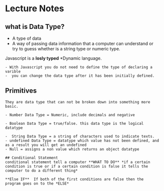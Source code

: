 # Lecture Notes 

## what is Data Type?

  - A type of data
  - A way of passing data information that a computer can understand or try to guess whether is a string type or numeric type.

  Javascript is a **losly typed** *Dynamic language. 

    - With Javascript you do not need to define the type of declaring a varible
    -  you can change the data type after it has been initially defined.


  ## Primitives
    They are data type that can not be broken down into something more basic.

    - Number Data Type = Numeric, include decimals and negative 

    - Boolean Data Type = true/false. this data type is the logical datatype

    -  String Data Type = a string of characters used to indicate texts.
    - undefined Data Type = datatype which value has not been defined, and as a result you will get an undefined 
    - Null = assigns a non value which returns an object datatype

    ## Conditional Statement
    conditional statement tell a computer **WHAT TO DO** *if a certain condition is true or if a certain condition is false it tells the computer to do a different thing*

    **Else IF**  If both of the first conditions are false then the program goes on to the *ELSE*